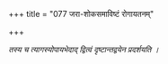 +++
title = "077 जरा-शोकसमाविष्टं रोगायतनम्"

+++

_तस्य च त्यागस्योपायभेदाद् द्वित्वं दृष्टान्तद्वयेन प्रदर्शयति ।_